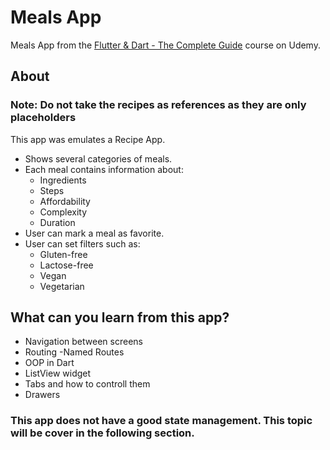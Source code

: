 # Meals App

Meals App from the [Flutter & Dart - The Complete Guide](https://www.udemy.com/course/learn-flutter-dart-to-build-ios-android-apps/)  course on Udemy.


## About
### Note: Do not take the recipes as references as they are only placeholders
This app was emulates a Recipe App.
- Shows several categories of meals.
- Each meal contains information about:
  - Ingredients
  - Steps
  - Affordability
  - Complexity
  - Duration
- User can mark a meal as favorite.
- User can set filters such as: 
  - Gluten-free
  - Lactose-free
  - Vegan
  - Vegetarian

## What can you learn from this app?
- Navigation between screens
- Routing
  -Named Routes
- OOP in Dart
- ListView widget
- Tabs and how to controll them
- Drawers

### This app does not have a good state management. This topic will be cover in the following section.


